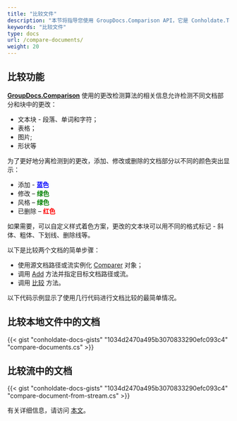 ```yaml
---
title: "比较文件"
description: "本节将指导您使用 GroupDocs.Comparison API，它是 Conholdate.Total for .NET 的一部分。下面的文章显示了如何简单地比较文档。"
keywords: "比较文件"
type: docs
url: /compare-documents/
weight: 20
---
```

## 比较功能

**[GroupDocs.Comparison](https://products.groupdocs.com/comparison/net)** 使用的更改检测算法的相关信息允许检测不同文档部分和块中的更改：

* 文本块 - 段落、单词和字符；
* 表格；
* 图片;
* 形状等
    

为了更好地分离检测到的更改，添加、修改或删除的文档部分以不同的颜色突出显示：

* 添加 - <font color="blue">**蓝色**</font>
* 修改 – <font color="green">**绿色**</font>
* 风格 – <font color="green">**绿色**</font>
* 已删除 – <font color="red">**红色**</font>

如果需要，可以自定义样式着色方案，更改的文本块可以用不同的格式标记 - 斜体、粗体、下划线、删除线等。

以下是比较两个文档的简单步骤：
* 使用源文档路径或流实例化 [Comparer](https://apireference.groupdocs.com/net/comparison/groupdocs.comparison/comparer) 对象；
* 调用 [Add](https://apireference.groupdocs.com/net/comparison/groupdocs.comparison/comparer/methods/add/index) 方法并指定目标文档路径或流。
* 调用 [比较](https://apireference.groupdocs.com/net/comparison/groupdocs.comparison/comparer/methods/compare/index) 方法。

以下代码示例显示了使用几行代码进行文档比较的最简单情况。

## 比较本地文件中的文档

{{< gist "conholdate-docs-gists" "1034d2470a495b3070833290efc093c4" "compare-documents.cs" >}}




## 比较流中的文档

{{< gist "conholdate-docs-gists" "1034d2470a495b3070833290efc093c4" "compare-document-from-stream.cs" >}}

有关详细信息，请访问 [本文](https://docs.groupdocs.com/watermark/net/adding-text-watermarks/)。




